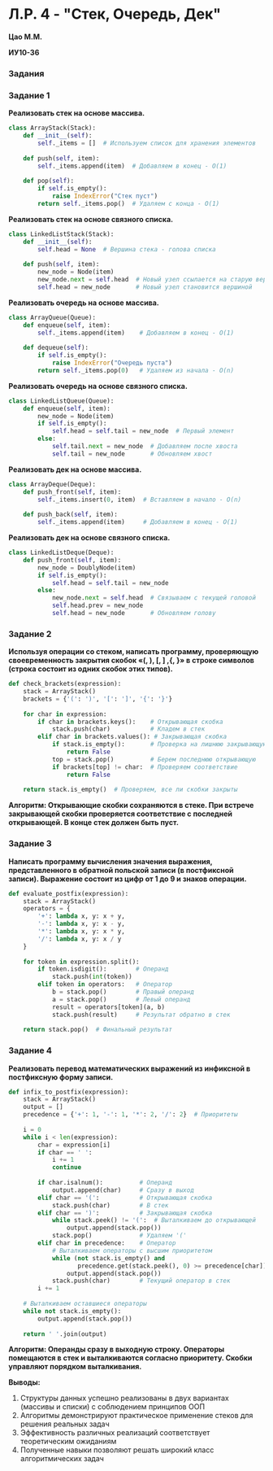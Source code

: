 # Л.Р. 4 - "Стек, Очередь, Дек"

**Цао М.М.**

**ИУ10-36**



### Задания
### Задание 1

**Реализовать стек на основе массива.**
```python
class ArrayStack(Stack):
    def __init__(self):
        self._items = []  # Используем список для хранения элементов
    
    def push(self, item):
        self._items.append(item)  # Добавляем в конец - O(1)
    
    def pop(self):
        if self.is_empty():
            raise IndexError("Стек пуст")
        return self._items.pop()  # Удаляем с конца - O(1)
```

**Реализовать стек на основе связного списка.**
```python
class LinkedListStack(Stack):
    def __init__(self):
        self.head = None  # Вершина стека - голова списка
    
    def push(self, item):
        new_node = Node(item)
        new_node.next = self.head  # Новый узел ссылается на старую вершину
        self.head = new_node       # Новый узел становится вершиной
```

**Реализовать очередь на основе массива.**
```python
class ArrayQueue(Queue):
    def enqueue(self, item):
        self._items.append(item)    # Добавляем в конец - O(1)
    
    def dequeue(self):
        if self.is_empty():
            raise IndexError("Очередь пуста")
        return self._items.pop(0)   # Удаляем из начала - O(n)
```

**Реализовать очередь на основе связного списка.**
```python
class LinkedListQueue(Queue):
    def enqueue(self, item):
        new_node = Node(item)
        if self.is_empty():
            self.head = self.tail = new_node  # Первый элемент
        else:
            self.tail.next = new_node  # Добавляем после хвоста
            self.tail = new_node       # Обновляем хвост
```

**Реализовать дек на основе массива.**
```python
class ArrayDeque(Deque):
    def push_front(self, item):
        self._items.insert(0, item)  # Вставляем в начало - O(n)
    
    def push_back(self, item):
        self._items.append(item)     # Добавляем в конец - O(1)
```

**Реализовать дек на основе связного списка.**
```python
class LinkedListDeque(Deque):
    def push_front(self, item):
        new_node = DoublyNode(item)
        if self.is_empty():
            self.head = self.tail = new_node
        else:
            new_node.next = self.head  # Связываем с текущей головой
            self.head.prev = new_node
            self.head = new_node       # Обновляем голову
```


### Задание 2
**Используя операции со стеком, написать программу, проверяющую своевременность закрытия скобок «(, ), [, ] ,{, }» в строке символов (строка состоит из одних скобок этих типов).**

```python
def check_brackets(expression):
    stack = ArrayStack()
    brackets = {'(': ')', '[': ']', '{': '}'}
    
    for char in expression:
        if char in brackets.keys():    # Открывающая скобка
            stack.push(char)           # Кладем в стек
        elif char in brackets.values(): # Закрывающая скобка
            if stack.is_empty():       # Проверка на лишнюю закрывающую
                return False
            top = stack.pop()          # Берем последнюю открывающую
            if brackets[top] != char:  # Проверяем соответствие
                return False
    
    return stack.is_empty()  # Проверяем, все ли скобки закрыты
```

**Алгоритм: Открывающие скобки сохраняются в стеке. При встрече закрывающей скобки проверяется соответствие с последней открывающей. В конце стек должен быть пуст.**

### Задание 3
**Написать программу вычисления значения выражения, представленного в обратной польской записи (в постфиксной записи). Выражение состоит из цифр от 1 до 9 и знаков операции.**

```python
def evaluate_postfix(expression):
    stack = ArrayStack()
    operators = {
        '+': lambda x, y: x + y,
        '-': lambda x, y: x - y, 
        '*': lambda x, y: x * y,
        '/': lambda x, y: x / y
    }
    
    for token in expression.split():
        if token.isdigit():        # Операнд
            stack.push(int(token))
        elif token in operators:   # Оператор
            b = stack.pop()        # Правый операнд
            a = stack.pop()        # Левый операнд
            result = operators[token](a, b)
            stack.push(result)     # Результат обратно в стек
    
    return stack.pop()  # Финальный результат
```

### Задание 4
**Реализовать перевод математических выражений из инфиксной в постфиксную форму записи.**

```python
def infix_to_postfix(expression):
    stack = ArrayStack()
    output = []
    precedence = {'+': 1, '-': 1, '*': 2, '/': 2}  # Приоритеты
    
    i = 0
    while i < len(expression):
        char = expression[i]
        if char == ' ':
            i += 1
            continue
        
        if char.isalnum():          # Операнд
            output.append(char)     # Сразу в выход
        elif char == '(':           # Открывающая скобка
            stack.push(char)        # В стек
        elif char == ')':           # Закрывающая скобка
            while stack.peek() != '(':  # Выталкиваем до открывающей
                output.append(stack.pop())
            stack.pop()             # Удаляем '('
        elif char in precedence:    # Оператор
            # Выталкиваем операторы с высшим приоритетом
            while (not stack.is_empty() and 
                   precedence.get(stack.peek(), 0) >= precedence[char]):
                output.append(stack.pop())
            stack.push(char)        # Текущий оператор в стек
        i += 1
    
    # Выталкиваем оставшиеся операторы
    while not stack.is_empty():
        output.append(stack.pop())
    
    return ' '.join(output)
```
**Алгоритм: Операнды сразу в выходную строку. Операторы помещаются в стек и выталкиваются согласно приоритету. Скобки управляют порядком выталкивания.**

**Выводы:**
1) Структуры данных успешно реализованы в двух вариантах (массивы и списки) с соблюдением принципов ООП
2) Алгоритмы демонстрируют практическое применение стеков для решения реальных задач
3) Эффективность различных реализаций соответствует теоретическим ожиданиям
4) Полученные навыки позволяют решать широкий класс алгоритмических задач

